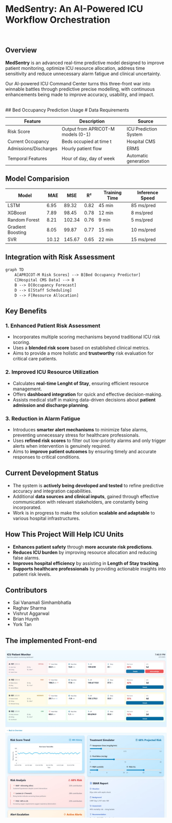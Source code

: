 # MedSentry: An AI-Powered ICU Workflow Orchestration
<br>

## Overview
**MedSentry** is an advanced real-time predictive model designed to improve patient monitoring, optimize ICU resource allocation, address time sensitivity and reduce unnecessary alarm fatigue and clinical uncertainty. 

Our AI-powered ICU Command Center turns this three-front war into winnable battles through predictive precise modelling, with continuous enhancements being made to improve accuracy, usability, and impact.

<br>
## Bed Occupancy Prediction Usage
# Data Requirements


| Feature               | Description                           | Source                  |
|-----------------------|---------------------------------------|-------------------------|
| Risk Score            | Output from APRICOT-M models (0-1)    | ICU Prediction System   |
| Current Occupancy     | Beds occupied at time t              | Hospital CMS            |
| Admissions/Discharges | Hourly patient flow                  | ERMS                    |
| Temporal Features     | Hour of day, day of week             | Automatic generation    |

## Model Comparision

| Model              | MAE   | MSE   | R²    | Training Time | Inference Speed |
|--------------------|-------|-------|-------|---------------|------------------|
| LSTM               | 6.95  | 89.32 | 0.82  | 45 min        | 85 ms/pred       |
| XGBoost            | 7.89  | 98.45 | 0.78  | 12 min        | 8 ms/pred        |
| Random Forest      | 8.21  | 102.34| 0.76  | 9 min         | 5 ms/pred        |
| Gradient Boosting  | 8.05  | 99.87 | 0.77  | 15 min        | 10 ms/pred       |
| SVR                | 10.12 | 145.67| 0.65  | 22 min        | 15 ms/pred       |

## Integration with Risk Assessment

```mermaid
graph TD
    A[APRICOT-M Risk Scores] --> B[Bed Occupancy Predictor]
    C[Hospital CMS Data] --> B
    B --> D[Occupancy Forecast]
    D --> E[Staff Scheduling]
    D --> F[Resource Allocation]
```

## Key Benefits

### 1. **Enhanced Patient Risk Assessment**
- Incorporates multiple scoring mechanisms beyond traditional ICU risk scoring.
- Uses a **blended risk score** based on established clinical metrics.
- Aims to provide a more holistic and **trustworthy** risk evaluation for critical care patients.

### 2. **Improved ICU Resource Utilization**
- Calculates **real-time Lenght of Stay**, ensuring efficient resource management.
- Offers **dashboard integration** for quick and effective decision-making.
- Assists medical staff in making data-driven decisions about **patient admission and discharge planning**.

### 3. **Reduction in Alarm Fatigue**
- Introduces **smarter alert mechanisms** to minimize false alarms, preventing unnecessary stress for healthcare professionals.
- Uses **refined risk scores** to filter out low-priority alarms and only trigger alerts when intervention is genuinely required.
- Aims to **improve patient outcomes** by ensuring timely and accurate responses to critical conditions.

## Current Development Status
- The system is **actively being developed and tested** to refine predictive accuracy and integration capabilities.
- Additional **data sources and clinical inputs**, gained through effective communication with relevant stakeholders, are constantly being incorporated.
- Work is in progress to make the solution **scalable and adaptable** to various hospital infrastructures.

## How This Project Will Help ICU Units
- **Enhances patient safety** through **more accurate risk predictions**.
- **Reduces ICU burden** by improving resource allocation and reducing false alarms.
- **Improves hospital efficiency** by assisting in **Length of Stay tracking**.
- **Supports healthcare professionals** by providing actionable insights into patient risk levels.

## Contributors
- Sai Vanamali Simhambhatla 
- Raghav Sharma 
- Vishrut Aggarwal
- Brian Huynh
- York Tan

## The implemented Front-end 


![Front End](image.png)
![Front End-2](image-1.png)
